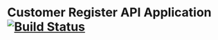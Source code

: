 # Customer Register API Application [![Build Status](https://travis-ci.org/thiagobianeck/customerregister-api.svg?branch=master)](https://travis-ci.org/thiagobianeck/customerregister-api)
